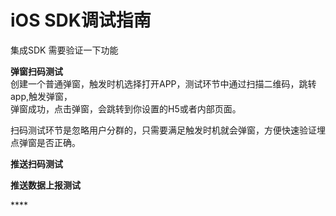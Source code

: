# iOS SDK调试指南

集成SDK 需要验证一下功能  
  
**弹窗扫码测试**  
创建一个普通弹窗，触发时机选择打开APP，测试环节中通过扫描二维码，跳转app,触发弹窗，  
弹窗成功，点击弹窗，会跳转到你设置的H5或者内部页面。  
  
扫码测试环节是忽略用户分群的，只需要满足触发时机就会弹窗，方便快速验证埋点弹窗是否正确。

**推送扫码测试**

**推送数据上报测试**

\*\*\*\*

